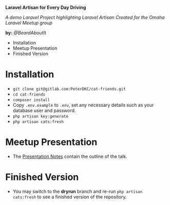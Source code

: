 **Laravel Artisan for Every Day Driving**

*A demo Laravel Project highlighting Laravel Artisan*
*Created for the Omaha Laravel Meetup group*

**by:** *@BeardAboutIt*

<!-- MarkdownTOC -->

- Installation
- Meetup Presentation
- Finished Version

<!-- /MarkdownTOC -->


# Installation

- `git clone git@gitlab.com:PeterDKC/cat-friends.git`
- `cd cat-friends`
- `composer install`
- Copy `.env.example` to `.env`, set any necessary details such as your database user and password.
- `php artisan key:generate`
- `php artisan cats:fresh`

# Meetup Presentation

- The [Presentation Notes](PRESENTATION.md) contain the outline of the talk.

# Finished Version

- You may switch to the **dryrun** branch and re-run `php artisan cats:fresh` to see a finished version of the repository.
